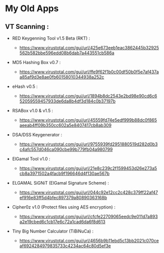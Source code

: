 # My Old Apps 

## VT Scanning :

- RED Keygenning Tool v1.5 Beta (RKT) :
  - https://www.virustotal.com/gui/url/425e673eeb1eac3862445b32925562b582bbe596edd08b6dab7a443551cb586a

- MD5 Hashing Box v0.7 :
  - https://www.virustotal.com/gui/url/ffe9f62f1b0c00df50b0f5e7af437aa85af9d3e8ae0fb60158010344938a252c
  
- eHash v0.5 :
  - https://www.virustotal.com/gui/url/1894b8dc2543e2bd98e90cd6c652059559457933de6da8b4df3d184c0b37197b
  
- RSABox v1.0 & v1.5 :
  - https://www.virustotal.com/gui/url/45559fd74e5edf999b88dc0f865aeeab4ff09b350cc602a5e8407417cb8ab309

- DSA/DSS Keygenerator :
  - https://www.virustotal.com/gui/url/9755939fd2951880519d282d0b3c4afc557d046ca090cbe99b779fb04a980799

- ElGamal Tool v1.0 :
  - https://www.virustotal.com/gui/url/21e8c239c2f1599453d26e273a5cb8a3971502a4facb9f196646d4f130ae567b

- ELGAMAL SiGNiT (ElGamal Signature Scheme) :
  - https://www.virustotal.com/gui/url/044c92e12cc2c428c379ff22af47ef916e83ff5d4bfec897379a80890363168b
  
- Cipher0z v1.0 (Protect files using AES encryption) :
  - https://www.virustotal.com/gui/url/cfcfe22709065eedc9e011d7a893a2e19cbed6c1cb17e6c72a1cad6da6f8d613

- Tiny Big Number Calculator (TiBiNuCa) :
  - https://www.virustotal.com/gui/url/4656b9b11ebd5c13bb2021c070ceaf6924284979835733c4234ac64c80d5ef3e
